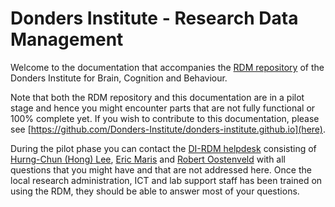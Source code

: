 # Donders Institute - Research Data Management

Welcome to the documentation that accompanies the [RDM repository](https://data.donders.ru.nl) of the Donders Institute for Brain, Cognition and Behaviour.

Note that both the RDM repository and this documentation are in a pilot stage and hence you might encounter parts that are not fully functional or 100% complete yet. If you wish to contribute to this documentation, please see [https://github.com/Donders-Institute/donders-institute.github.io](here).

During the pilot phase you can contact the [DI-RDM helpdesk](mailto:dirdm.helpdesk@gmail.com) consisting of [Hurng-Chun (Hong) Lee](mailto:h.lee@donders.ru.nl), [Eric Maris](mailto:e.maris@donders.ru.nl) and [Robert Oostenveld](mailto:robert.oostenveld@donders.ru.nl) with all questions that you might have and that are not addressed here. Once the local research administration, ICT and lab support staff has been trained on using the RDM, they should be able to answer most of your questions.
